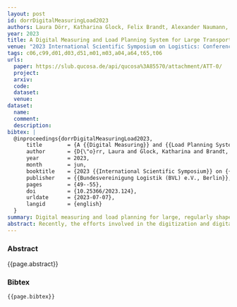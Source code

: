 ```yaml
---
layout: post
id: dorrDigitalMeasuringLoad2023
authors: Laura Dörr, Katharina Glock, Felix Brandt, Alexander Naumann, Martin Pouls
year: 2023
title: A Digital Measuring and Load Planning System for Large Transport Assets
venue: "2023 International Scientific Symposium on Logistics: Conference Volume"
tags: c06,c99,d01,d03,d51,m01,m03,a04,a64,t65,t06
urls:
  paper: https://slub.qucosa.de/api/qucosa%3A85570/attachment/ATT-0/
  project:
  arxiv:
  code:
  dataset:
  venue:
dataset:
  name:
  comment:
  description:
bibtex: |
  @inproceedings{dorrDigitalMeasuringLoad2023,
      title        = {A {{Digital Measuring}} and {{Load Planning System}} for {{Large Transport Assets}}},
      author       = {D{\"o}rr, Laura and Glock, Katharina and Brandt, Felix and Naumann, Alexander and Pouls, Martin},
      year         = 2023,
      month        = jun,
      booktitle    = {2023 {{International Scientific Symposium}} on {{Logistics}} : {{Conference Volume}}},
      publisher    = {{Bundesvereinigung Logistik (BVL) e.V., Berlin}},
      pages        = {49--55},
      doi          = {10.25366/2023.124},
      urldate      = {2023-07-07},
      langid       = {english}
  }
summary: Digital measuring and load planning for large, regularly shaped wooden assets.
abstract: Recently, the efforts involved in the digitization and digitalization of logistics processes have grown tremendously. In line with such efforts, we investigate the potential of the process-integrated measuring and load planning of large transport assets. More precisely, considering the case of a German timber processor and retailer, we implement a digital measuring system, which performs precise measuring of regularly shaped wooden assets. The cognitive system uses laser and vision sensors, and measurements can be performed during the asset’s transportation on a forklift. The resulting data can be used to conduct a comprehensive load planning for scheduled delivery tours.
---
```


### Abstract

{{page.abstract}}

### Bibtex

```
{{page.bibtex}}
```
